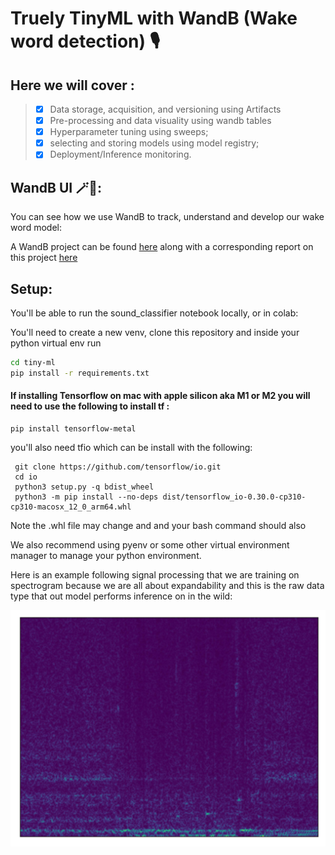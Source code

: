 # Truely TinyML with WandB (Wake word detection) 🎙️


## Here we will cover :

> - [x] Data storage, acquisition, and versioning using Artifacts
> - [x]  Pre-processing and data visuality using wandb tables
> - [x] Hyperparameter tuning using sweeps;
> - [x] selecting and storing models using model registry;
> - [x] Deployment/Inference monitoring.

## WandB UI 🪄🐝:

You can see how we use WandB to track, understand and develop our wake word model:

A WandB project can be found [here](https://wandb.ai/tiny-ml/wake_word_detection) along with a corresponding report on this project [here](https://wandb.ai/tiny-ml/wake_word_detection/reports/True-TinyML-with-Weights-Biases-Wake-Word-Detection--VmlldzozMjk0MDMz)

## Setup: 

You'll be able to run the sound_classifier notebook locally, or in colab:

You'll need to create a new venv, clone this repository and inside your python virtual env run

```bash
cd tiny-ml
pip install -r requirements.txt
```

#### If installing Tensorflow on mac with apple silicon aka M1 or M2 you will need to use the following to install tf :

```
pip install tensorflow-metal
```

you'll also need tfio which can be install with the following:

```
 git clone https://github.com/tensorflow/io.git
 cd io
 python3 setup.py -q bdist_wheel
 python3 -m pip install --no-deps dist/tensorflow_io-0.30.0-cp310-cp310-macosx_12_0_arm64.whl
```

Note the .whl file may change and and your bash command should also 

We also recommend using pyenv or some other virtual environment manager to manage your python environment. 

Here is an example following signal processing that we are training on spectrogram because we are all about expandability and this is the raw data type that out model performs inference on in the wild: 

![](img.jpg)

